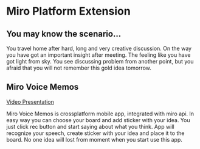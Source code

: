 # Miro Platform Extension

## You may know the scenario...

You travel home after hard, long and very creative discussion. On the way you have got an important insight after meeting. The feeling like you have got light from sky. You see discussing problem from another point, but you afraid that you will not remember this gold idea tomorrow. 

## Miro Voice Memos
[Video Presentation](https://youtu.be/T8fM1YO2rx4)

Miro Voice Memos is crossplatform mobile app, integrated with miro api. In easy way you can choose your board and add sticker with your idea. You just click rec button and start saying about what you think. App will recognize your speech, create sticker with your idea and place it to the board. No one idea will lost from moment when you start use this app.
